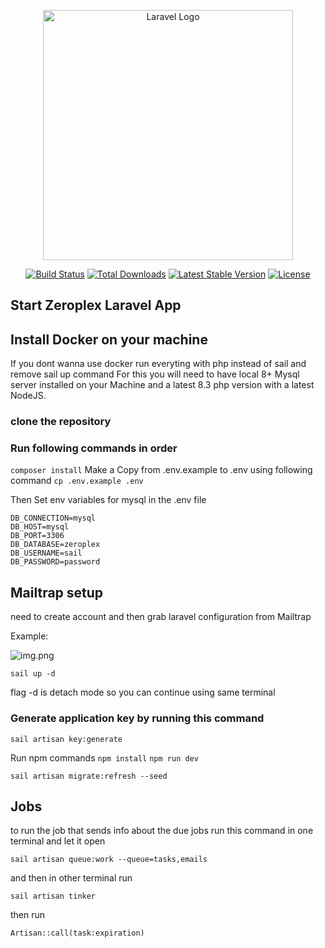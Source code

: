 <p align="center"><a href="https://laravel.com" target="_blank"><img src="https://raw.githubusercontent.com/laravel/art/master/logo-lockup/5%20SVG/2%20CMYK/1%20Full%20Color/laravel-logolockup-cmyk-red.svg" width="400" alt="Laravel Logo"></a></p>

<p align="center">
<a href="https://github.com/laravel/framework/actions"><img src="https://github.com/laravel/framework/workflows/tests/badge.svg" alt="Build Status"></a>
<a href="https://packagist.org/packages/laravel/framework"><img src="https://img.shields.io/packagist/dt/laravel/framework" alt="Total Downloads"></a>
<a href="https://packagist.org/packages/laravel/framework"><img src="https://img.shields.io/packagist/v/laravel/framework" alt="Latest Stable Version"></a>
<a href="https://packagist.org/packages/laravel/framework"><img src="https://img.shields.io/packagist/l/laravel/framework" alt="License"></a>
</p>

## Start Zeroplex Laravel App

## Install Docker on your machine
If you dont wanna use docker run everyting with php instead of sail and remove sail up command
For this you will need to have local 8+ Mysql server installed on your Machine and a latest 8.3 php version with a latest NodeJS.  

### clone the repository

### Run following commands in order

```composer install```
Make a Copy from .env.example to .env using following command
```cp .env.example .env```

Then Set env variables for mysql in the .env file 

```
DB_CONNECTION=mysql
DB_HOST=mysql
DB_PORT=3306
DB_DATABASE=zeroplex
DB_USERNAME=sail
DB_PASSWORD=password
```
## Mailtrap setup
need to create account and then grab laravel configuration from Mailtrap

Example:

![img.png](img.png)

```sail up -d```

flag -d is detach mode so you can continue using same terminal


### Generate application key by running this command
```sail artisan key:generate```


Run npm commands 
```npm install```
```npm run dev```


```sail artisan migrate:refresh --seed```


## Jobs

to run the job that sends info about the due jobs 
run this command in one terminal and let it open

```sail artisan queue:work --queue=tasks,emails```

and then in other terminal run 

```sail artisan tinker```

then run 

```Artisan::call(task:expiration)```








